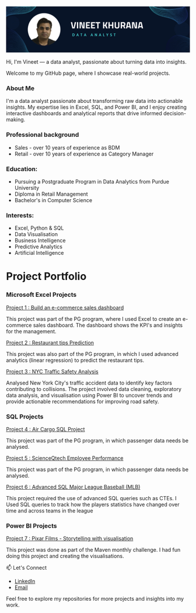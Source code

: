 ![](https://github.com/vibvinit/vibvinit/blob/main/Github%20Banner.png)

Hi, I'm Vineet — a data analyst, passionate about turning data into insights.  

Welcome to my GitHub page, where I showcase real-world projects.

### About Me
I'm a data analyst passionate about transforming raw data into actionable insights. My expertise lies in Excel, SQL, and Power BI, and I enjoy creating interactive dashboards and analytical reports that drive informed decision-making.

### Professional background
* Sales - over 10 years of experience as BDM
* Retail - over 10 years of experience as Category Manager 

### Education:
* Pursuing a Postgraduate Program in Data Analytics from Purdue University
* Diploma in Retail Management
* Bachelor's in Computer Science

 ### Interests:
* Excel, Python & SQL
* Data Visualisation
* Business Intelligence
* Predictive Analytics
* Artificial Intelligence

# Project Portfolio

### Microsoft Excel Projects
[Project 1 : Build an e-commerce sales dashboard](https://github.com/vibvinit/data_analytics_ecommerce_sales_dashboard)

This project was part of the PG program, where I used Excel to create an e-commerce sales dashboard. The dashboard shows the KPI's and insights for the management. 

[Project 2 : Restaurant tips Prediction](https://github.com/vibvinit/predictive_analytics_project)

This project was also part of the PG program, in which I used advanced analytics (linear regression) to predict the restaurant tips. 

[Project 3 : NYC Traffic Safety Analysis](https://github.com/vibvinit/NYC-Traffic-Safety-Analysis)

Analysed New York City's traffic accident data to identify key factors contributing to collisions. The project involved data cleaning, exploratory data analysis, and visualisation using Power BI to uncover trends and provide actionable recommendations for improving road safety.

### SQL Projects
[Project 4 : Air Cargo SQL Project](https://github.com/vibvinit/Air-Cargo-SQL-Project)

This project was part of the PG program, in which passenger data needs be analysed. 

[Project 5 : ScienceQtech Employee Performance](https://github.com/vibvinit/ScienceQtech-Employee-Performace)

This project was part of the PG program, in which passenger data needs be analysed. 

[Project 6 : Advanced SQL Major League Baseball (MLB)](https://github.com/vibvinit/Major-League-Baseball-MLB-)

This project required the use of advanced SQL queries such as CTEs. I Used SQL queries to track how the players statistics have changed over time and across teams in the league

### Power BI Projects
[Project 7 : Pixar Films - Storytelling with visualisation](https://github.com/vibvinit/Pixar-Films-Analysis)

This project was done as part of the Maven monthly challenge. I had fun doing this project and creating the visualisations. 

📫 Let's Connect

* [LinkedIn](https://www.linkedin.com/in/khuranavineet/)
* [Email](vibvinit@outlook.com)

Feel free to explore my repositories for more projects and insights into my work.

<!---
vibvinit/vibvinit is a ✨ special ✨ repository because its `README.md` (this file) appears on your GitHub profile.
You can click the Preview link to take a look at your changes.
--->
